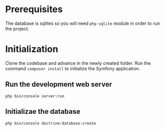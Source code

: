 # Prerequisites
The database is sqlites so you will need `php-sqlite` module in order to
run the project.

# Initialization
Clone the codebase and advance in the newly created folder. Run the command 
`composer install` to initialize the Symfony application.

## Run the development web server

`php bin/console server:run`

## Initializae the database

`php bin/console doctrine:database:create`
